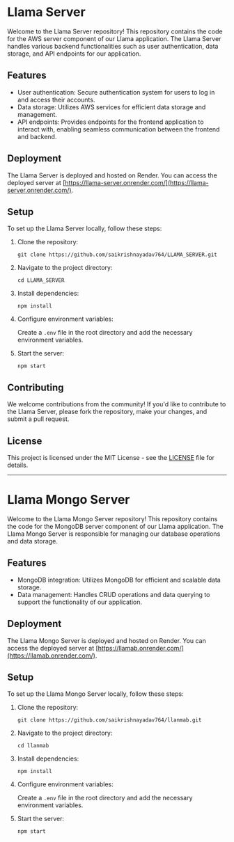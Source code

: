 # Llama Server

Welcome to the Llama Server repository! This repository contains the code for the AWS server component of our Llama application. The Llama Server handles various backend functionalities such as user authentication, data storage, and API endpoints for our application.

## Features

- User authentication: Secure authentication system for users to log in and access their accounts.
- Data storage: Utilizes AWS services for efficient data storage and management.
- API endpoints: Provides endpoints for the frontend application to interact with, enabling seamless communication between the frontend and backend.

## Deployment

The Llama Server is deployed and hosted on Render. You can access the deployed server at [https://llama-server.onrender.com/](https://llama-server.onrender.com/).

## Setup

To set up the Llama Server locally, follow these steps:

1. Clone the repository:

   ```
   git clone https://github.com/saikrishnayadav764/LLAMA_SERVER.git
   ```

2. Navigate to the project directory:

   ```
   cd LLAMA_SERVER
   ```

3. Install dependencies:

   ```
   npm install
   ```

4. Configure environment variables:

   Create a `.env` file in the root directory and add the necessary environment variables.

5. Start the server:

   ```
   npm start
   ```

## Contributing

We welcome contributions from the community! If you'd like to contribute to the Llama Server, please fork the repository, make your changes, and submit a pull request.

## License

This project is licensed under the MIT License - see the [LICENSE](LICENSE) file for details.

---

# Llama Mongo Server

Welcome to the Llama Mongo Server repository! This repository contains the code for the MongoDB server component of our Llama application. The Llama Mongo Server is responsible for managing our database operations and data storage.

## Features

- MongoDB integration: Utilizes MongoDB for efficient and scalable data storage.
- Data management: Handles CRUD operations and data querying to support the functionality of our application.

## Deployment

The Llama Mongo Server is deployed and hosted on Render. You can access the deployed server at [https://llamab.onrender.com/](https://llamab.onrender.com/).

## Setup

To set up the Llama Mongo Server locally, follow these steps:

1. Clone the repository:

   ```
   git clone https://github.com/saikrishnayadav764/llanmab.git
   ```

2. Navigate to the project directory:

   ```
   cd llanmab
   ```

3. Install dependencies:

   ```
   npm install
   ```

4. Configure environment variables:

   Create a `.env` file in the root directory and add the necessary environment variables.

5. Start the server:

   ```
   npm start
   ```
